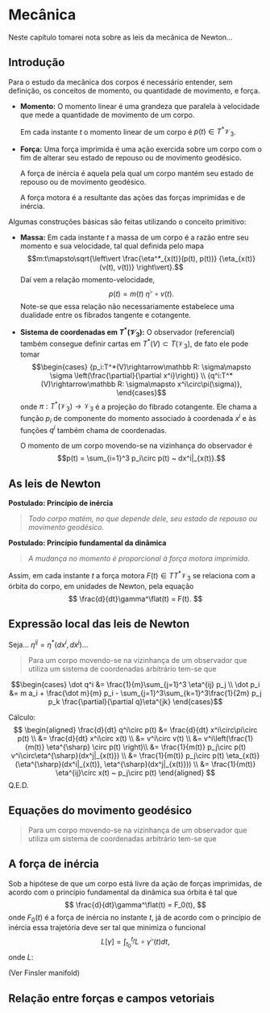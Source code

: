 # Mecânica

Neste capítulo tomarei nota sobre as leis da mecânica de
Newton...

## Introdução

Para o estudo da mecânica dos corpos
é necessário entender, sem definição,
os conceitos de momento,
ou quantidade de movimento, e força.
* **Momento:**
  O momento linear é uma grandeza que
  paralela à velocidade que mede a
  quantidade de movimento de um corpo.

  Em cada instante $t$ o momento linear
  de um corpo é $p(t)\in T^*\mathcal V_3$.
* **Força:**
  Uma força imprimida é uma ação exercida
  sobre um corpo com o fim
  de alterar seu estado
  de repouso ou de movimento geodésico.
  
  A força de inércia
  é aquela pela qual um corpo
  mantém seu estado
  de repouso ou de movimento geodésico.

  A força motora é
  a resultante das ações das forças
  imprimidas e de inércia.

Algumas construções básicas são feitas
utilizando o conceito primitivo:
* **Massa:**
  Em cada instante $t$ a massa de um corpo
  é a razão entre seu momento e sua velocidade,
  tal qual definida pelo mapa
  $$m:t\mapsto\sqrt{\left\vert
      \frac{\eta^*_{x(t)}(p(t), p(t))}
      {\eta_{x(t)}(v(t), v(t))}
  \right\vert}.$$
  Daí vem a relação momento-velocidade,
  $$p(t) = m(t) ~ \eta^\flat\circ v(t).$$
  Note-se que essa relação não necessariamente
  estabelece uma dualidade entre os fibrados
  tangente e cotangente.
* **Sistema de coordenadas em $T^*(\mathcal V_3)$:**
  O observador (referencial)
  também consegue definir cartas em
  ${T^*(V) \subset T(\mathcal V_3)}$,
  de fato ele pode tomar
  $$\begin{cases}
  {p_i:T^*(V)\rightarrow\mathbb R:
  \sigma\mapsto \sigma
  \left(\frac{\partial}{\partial x^i}\right)} \\
  {q^i:T^*(V)\rightarrow\mathbb R:
  \sigma\mapsto x^i\circ\pi(\sigma)},
  \end{cases}$$
  onde
  $\pi:T^*(\mathcal V_3)\rightarrow\mathcal V_3$
  é a projeção do fibrado cotangente.
  Ele chama a função $p_i$ de
  componente do momento
  associado à coordenada $x^i$
  e às funções
  $q^i$ também chama de coordenadas.

  O momento de um corpo
  movendo-se na vizinhança do observador é
  $$p(t) =
  \sum_{i=1}^3 p_i\circ p(t)
  ~ dx^i|_{x(t)}.$$

## As leis de Newton

**Postulado: Princípio de inércia**
> *Todo corpo matém, no que depende dele, seu estado de repouso ou
> movimento geodésico.*

**Postulado: Princípio fundamental da dinâmica**
> *A mudança no momento é proporcional à força motora imprimida.*

Assim, em cada instante $t$ a força motora $F(t)\in TT^*\mathcal V_3$
se relaciona com a órbita do corpo, em unidades de Newton,
pela equação
$$
\frac{d}{dt}\gamma^\flat(t) = F(t).
$$

## Expressão local das leis de Newton

Seja...
$\eta^{ij} = \eta^*(dx^i, dx^j)$...

> Para um corpo movendo-se na
> vizinhança de um observador
> que utiliza um
> sistema de coordenadas arbitrário
> tem-se que

$$\begin{cases}
\dot q^i &= \frac{1}{m}\sum_{j=1}^3 \eta^{ij} p_j \\
\dot p_i &= m a_i + \frac{\dot m}{m} p_i - \sum_{j=1}^3\sum_{k=1}^3\frac{1}{2m} p_j p_k \frac{\partial}{\partial q}\eta^{jk}
\end{cases}$$

Cálculo:
$$
\begin{aligned}
\frac{d}{dt} q^i\circ p(t) &=
\frac{d}{dt} x^i\circ\pi\circ p(t) \\
&= \frac{d}{dt} x^i\circ x(t) \\
&= v^i\circ v(t) \\
&= v^i\left(\frac{1}{m(t)} \eta^{\sharp} \circ p(t) \right)\\
&= \frac{1}{m(t)} p_j\circ p(t) v^i\circ\eta^{\sharp}(dx^j|_{x(t)}) \\
&= \frac{1}{m(t)} p_j\circ p(t) \eta_{x(t)}(\eta^{\sharp}(dx^i|_{x(t)}, \eta^{\sharp}(dx^j|_{x(t)})) \\
&= \frac{1}{m(t)} \eta^{ij}\circ x(t) ~ p_j\circ p(t)
\end{aligned}
$$
Q.E.D.

## Equações do movimento geodésico

>   Para um corpo movendo-se na
>   vizinhança de um observador
>   que utiliza um
>   sistema de coordenadas arbitrário
>   tem-se que

## A força de inércia

Sob a hipótese de que um corpo está livre da ação de forças imprimidas,
de acordo com o princípio fundamental da dinâmica
sua órbita é tal que
$$
\frac{d}{dt}\gamma^\flat(t) = F_0(t),
$$
onde $F_0(t)$ é a força de inércia no instante $t$,
já de acordo com o princípio de inércia essa trajetória deve ser tal
que minimiza o funcional
$$
L[\gamma] = \int_{t_0}^{t_f} L\circ\gamma^\flat(t) dt,
$$
onde $L:$

(Ver Finsler manifold)

## Relação entre forças e campos vetoriais

